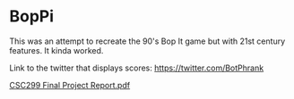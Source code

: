 # BopPi
This was an attempt to recreate the 90's Bop It game but with 21st century features. It kinda worked.

Link to the twitter that displays scores: https://twitter.com/BotPhrank

[CSC299 Final Project Report.pdf](https://github.com/phrisky-phrank/BopPi/files/3070526/CSC299.Final.Project.Report.pdf)

